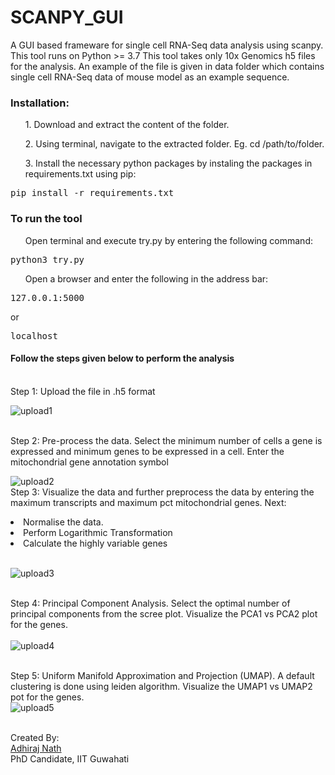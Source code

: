 # SCANPY_GUI
A GUI based frameware for single cell RNA-Seq data analysis using scanpy. This tool runs on Python >= 3.7
This tool takes only 10x Genomics h5 files for the analysis. An example of the file is given in data folder which contains single cell RNA-Seq data of mouse model as an example sequence. 

<h3>Installation:</h3>

<ol>1. Download and extract the content of the folder.</ol>
<ol>2. Using terminal, navigate to the extracted folder. Eg. cd /path/to/folder. </ol>
<ol>3. Install the necessary python packages by instaling the packages in requirements.txt using pip:</ol>
<pre>pip install -r requirements.txt</pre>

<h3>To run the tool</h3>
<ol>Open terminal and execute try.py by entering the following command:</ol>
<pre>python3 try.py</pre>
<ol>Open a browser and enter the following in the address bar:</ol>
<pre>127.0.0.1:5000</pre> or 
<pre>localhost</pre>
<h4>Follow the steps given below to perform the analysis</h4>
<br>Step 1: Upload the file in .h5 format<br>

![upload1](https://user-images.githubusercontent.com/102503979/229825745-30f9847c-ac6c-4494-81f1-144d4427927c.png)

<br>Step 2: Pre-process the data. Select the minimum number of cells a gene is expressed and minimum genes to be expressed in a cell. Enter the mitochondrial gene annotation symbol<br>

![upload2](https://user-images.githubusercontent.com/102503979/229825757-ffa12510-6285-4c99-ae13-6f35424cd982.png)
<br>Step 3: Visualize the data and further preprocess the data by entering the maximum transcripts and maximum pct mitochondrial genes. Next:
<li>Normalise the data. </li>
<li>Perform Logarithmic Transformation</li>
<li>Calculate the highly variable genes</li>
<br>

![upload3](https://user-images.githubusercontent.com/102503979/229825766-3412b985-e399-429e-b26c-125e00802e5f.png)

<br>Step 4: Principal Component Analysis. Select the optimal number of principal components from the scree plot. Visualize the PCA1 vs PCA2 plot for the genes.<br>
<br>![upload4](https://user-images.githubusercontent.com/102503979/229825770-5b70e081-e5fe-4771-bfc3-7f9d681dd2a7.png)

<br>Step 5: Uniform Manifold Approximation and Projection (UMAP). A default clustering is done using leiden algorithm. Visualize the UMAP1 vs UMAP2 pot for the genes. 
<br>![upload5](https://user-images.githubusercontent.com/102503979/229825776-97a6c791-4028-4e0d-8efe-f3cdd72d28ec.png)


<br>
Created By:<br>
<a href = "https://iitg.ac.in/stud/adhiraj/">Adhiraj Nath</a><br>
PhD Candidate, IIT Guwahati<br>
